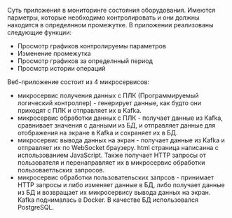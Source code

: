 Суть приложения в мониторинге состояния оборудования. Имеются парметры, которые необходимо контролировать и они должны находится в определнном промежутке.
В приложении реализованы следующие функции:
- Просмотр графиков контролируемы параметров
- Изменение промежутка
- Просмотр графиков за определнный период
- Просмотр истории операций

Веб-приложение состоит из 4 микросервисов:
- микросервис получения данных с ПЛК (Программируемый логический контроллер) - генерирует данные, как будто они приходят с ПЛК и отправляет их в Kafka.
- микросервис обработки данных с ПЛК - получает данные из Kafka, сравнивает значения с данными из БД, и отправляет данные для отображения на экране в Kafka и сохраняет их в БД.
- микросервис вывода данных на экран - получает данные из Kafka и отправляет их по WebSocket браузеру. html страница написанна с использованием JavaScript. Также получает HTTP запросы от пользователя и перенаправляет их в микросервис обработки пользоваетльских запросов.
- микросервис обработки пользовательских запрсов - принимает HTTP запросы и либо изменяет данные в БД, либо получает данные из БД и возвращает их микросервису вывода данных на экран.
Kafka поднималась в Docker.
В качестве БД использовался PostgreSQL.
